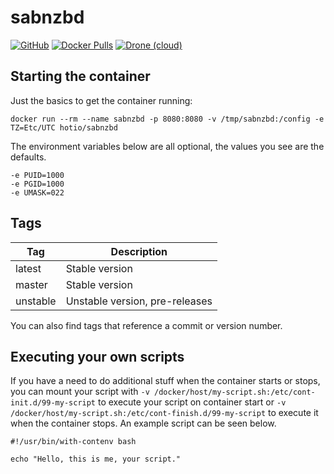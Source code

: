 # sabnzbd

[![GitHub](https://img.shields.io/badge/source-github-lightgrey?style=flat-square)](https://github.com/hotio/docker-sabnzbd)
[![Docker Pulls](https://img.shields.io/docker/pulls/hotio/sabnzbd?style=flat-square)](https://hub.docker.com/r/hotio/sabnzbd)
[![Drone (cloud)](https://img.shields.io/drone/build/hotio/docker-sabnzbd?style=flat-square)](https://cloud.drone.io/hotio/docker-sabnzbd)

## Starting the container

Just the basics to get the container running:

```shell
docker run --rm --name sabnzbd -p 8080:8080 -v /tmp/sabnzbd:/config -e TZ=Etc/UTC hotio/sabnzbd
```

The environment variables below are all optional, the values you see are the defaults.

```shell
-e PUID=1000
-e PGID=1000
-e UMASK=022
```

## Tags

| Tag      | Description                    |
| ---------|--------------------------------|
| latest   | Stable version                 |
| master   | Stable version                 |
| unstable | Unstable version, pre-releases |

You can also find tags that reference a commit or version number.

## Executing your own scripts

If you have a need to do additional stuff when the container starts or stops, you can mount your script with `-v /docker/host/my-script.sh:/etc/cont-init.d/99-my-script` to execute your script on container start or `-v /docker/host/my-script.sh:/etc/cont-finish.d/99-my-script` to execute it when the container stops. An example script can be seen below.

```shell
#!/usr/bin/with-contenv bash

echo "Hello, this is me, your script."
```
